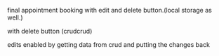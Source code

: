 final appointment booking with edit and delete button.(local storage as well.)

with delete button (crudcrud)

edits enabled by getting data from crud and putting the changes back
